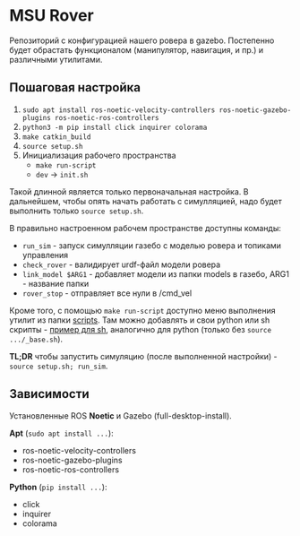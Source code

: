 # MSU Rover

Репозиторий с конфигурацией нашего ровера в gazebo. Постепенно будет обрастать функционалом (манипулятор, навигация, и пр.) и различными утилитами.

## Пошаговая настройка

1. `sudo apt install ros-noetic-velocity-controllers ros-noetic-gazebo-plugins ros-noetic-ros-controllers`
2. `python3 -m pip install click inquirer colorama`
3. `make catkin_build`
4. `source setup.sh`
5. Инициализация рабочего пространства
    - `make run-script`
    - `dev` -> `init.sh`

Такой длинной является только первоначальная настройка. В дальнейшем, чтобы опять начать работать с симулляцией, надо будет выполнить только `source setup.sh`.

В правильно настроенном рабочем пространстве доступны команды:

- `run_sim` - запуск симулляции газебо с моделью ровера и топиками управления
- `check_rover` - валидирует urdf-файл модели ровера
- `link_model $ARG1` - добавляет модели из папки models в газебо, ARG1 - название папки
- `rover_stop` - отправляет все нули в /cmd_vel

Кроме того, с помощью `make run-script` доступно меню выполнения утилит из папки [scripts](https://github.com/MSURoverTeam/Baseplate/tree/master/scripts). Там можно добавлять и свои python или sh скрипты - [пример для sh](https://github.com/MSURoverTeam/Baseplate/blob/master/scripts/dev/example.sh), аналогично для python (только без `source .../_base.sh`).

**TL;DR** чтобы запустить симуляцию (после выполненной настройки) - `source setup.sh; run_sim`.

## Зависимости

Установленные ROS **Noetic** и Gazebo (full-desktop-install).

**Apt** (`sudo apt install ...`):

- ros-noetic-velocity-controllers
- ros-noetic-gazebo-plugins
- ros-noetic-ros-controllers

**Python** (`pip install ...`):

- click
- inquirer
- colorama
